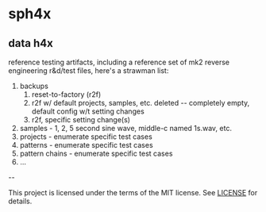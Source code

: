 # sph4x

## data h4x

reference testing artifacts, including a reference set of mk2 reverse engineering r&d/test files, here's a strawman list:

1. backups
	1. reset-to-factory (r2f)
	2. r2f w/ default projects, samples, etc. deleted -- completely empty, default config w/t setting changes
	3. r2f, specific setting change(s)
3. samples - 1, 2, 5 second sine wave, middle-c named 1s.wav, etc.
4. projects - enumerate specific test cases
5. patterns - enumerate specific test cases
6. pattern chains - enumerate specific test cases
7. ...

--

This project is licensed under the terms of the MIT license. See [LICENSE](LICENSE) for details.
